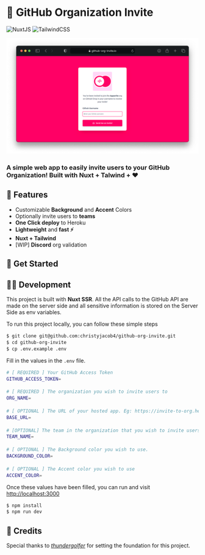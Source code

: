 # 📧 GitHub Organization Invite

![NuxtJS](https://img.shields.io/badge/nuxt.js-00C58E?style=for-the-badge&logo=nuxtdotjs&logoColor=white) ![TailwindCSS](https://img.shields.io/badge/Tailwind_CSS-38B2AC?style=for-the-badge&logo=tailwind-css&logoColor=white)

<p align="center">
  <img src="readme-image.png"/>
</p>

### A simple web app to easily **invite users to your GitHub Organization**! Built with **Nuxt + Talwind + ❤️**

## 🎯 Features
* Customizable **Background** and **Accent** Colors
* Optionally invite users to **teams**
* **One Click deploy** to Heroku
* **Lightweight** and **fast ⚡️**
* **Nuxt + Tailwind**  
* [WIP] **Discord** org validation 

## 💫 Get Started 


## 🧑‍💻 Development

This project is built with **Nuxt SSR**. All the API calls to the GitHub API are made on the server side and all sensitive information is stored on the Server Side as env variables. 

To run this project locally, you can follow these simple steps

```sh
$ git clone git@github.com:christyjacob4/github-org-invite.git
$ cd github-org-invite
$ cp .env.example .env
```

Fill in the values in the `.env` file.

```sh
# [ REQUIRED ] Your GitHub Access Token
GITHUB_ACCESS_TOKEN=

# [ REQUIRED ] The organization you wish to invite users to
ORG_NAME=

# [ OPTIONAL ] The URL of your hosted app. Eg: https://invite-to-org.herokuapp.com
BASE_URL=

# [OPTIONAL] The team in the organization that you wish to invite users to
TEAM_NAME=   

# [ OPTIONAL ] The Background color you wish to use.
BACKGROUND_COLOR= 

# [ OPTIONAL ] The Accent color you wish to use
ACCENT_COLOR=
```

Once these values have been filled, you can run and visit [http://localhost:3000](http://localhost:3000)

```sh
$ npm install
$ npm run dev
```

## 🤝 Credits
Special thanks to [*thundergolfer*](https://github.com/thundergolfer/automated-github-organization-invites) for setting the foundation for this project.